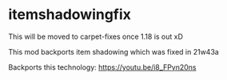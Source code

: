 # itemshadowingfix

This will be moved to carpet-fixes once 1.18 is out xD

This mod backports item shadowing which was fixed in 21w43a

Backports this technology: https://youtu.be/i8_FPyn20ns
